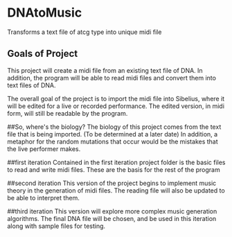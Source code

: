 # DNAtoMusic
Transforms a text file of atcg type into unique midi file

## Goals of Project
This project will create a midi file from an existing text file of DNA.  In addition, the program will be able to read midi files and convert them into text files of DNA.

The overall goal of the project is to import the midi file into Sibelius, where it will be edited for a live or recorded performance.  The edited version, in midi form, will still be readable by the program.

##So, where's the biology?
The biology of this project comes from the text file that is being imported.  (To be determined at a later date) In addition, a metaphor for the random mutations that occur would be the mistakes that the live performer makes.

##first iteration
Contained in the first iteration project folder is the basic files to read and write midi files.  These are the basis for the rest of the program

##second iteration
This version of the project begins to implement music theory in the generation of midi files.  The reading file will also be updated to be able to interpret them.

##third iteration
This version will explore more complex music generation algorithms.  The final DNA file will be chosen,
and be used in this iteration along with sample files for testing.
